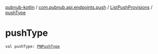 [pubnub-kotlin](../../index.md) / [com.pubnub.api.endpoints.push](../index.md) / [ListPushProvisions](index.md) / [pushType](./push-type.md)

# pushType

`val pushType: `[`PNPushType`](../../com.pubnub.api.enums/-p-n-push-type/index.md)